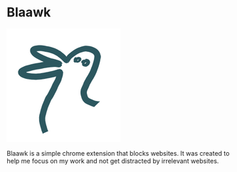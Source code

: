 # Blaawk

![Logo](icons/b.png)

Blaawk is a simple chrome extension that blocks websites. It was created
to help me focus on my work and not get distracted by irrelevant websites.
